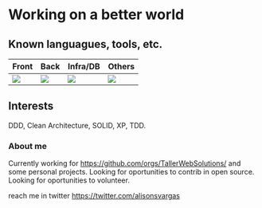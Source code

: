 # Working on a better world

## Known languagues, tools, etc.
| Front |  Back  | Infra/DB | Others |
| ------------------- | ------------------- | ------------------- | ------------------- |
|  <img src="https://skillicons.dev/icons?i=angular,react,ts,apollo,styledcomponents,js,html,css,vue,jquery,sass,tailwind&perline=4" /> |  <img src="https://skillicons.dev/icons?i=go,nodejs,ts,nextjs,graphql,prisma,php,ruby,py,java,spring,wordpress&perline=4" /> | <img src="https://skillicons.dev/icons?i=aws,gcp,kubernetes,bash,nginx,docker,linux,mongodb,postgres,mysql,redis,firebase&perline=4" /> | <img src="https://skillicons.dev/icons?i=ps,figma,ai,wordpress,unity,godot,git,discord,vscode,md&perline=4" />


## Interests
DDD, Clean Architecture, SOLID, XP, TDD.

### About me
Currently working for https://github.com/orgs/TallerWebSolutions/ and some personal projects. 
Looking for oportunities to contrib in open source.
Looking for oportunities to volunteer.

reach me in twitter https://twitter.com/alisonsvargas
